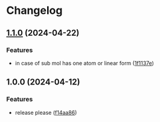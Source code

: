 # Changelog

## [1.1.0](https://github.com/Franklalalala/CombineMols3D/compare/v1.0.0...v1.1.0) (2024-04-22)


### Features

* in case of sub mol has one atom or linear form ([1f1137e](https://github.com/Franklalalala/CombineMols3D/commit/1f1137e08072118ef192c8c455ce97670ec4fff7))

## 1.0.0 (2024-04-12)


### Features

* release please ([f14aa86](https://github.com/Franklalalala/CombineMols3D/commit/f14aa86da4edb6306cf404cb02d40547ab292ffb))
